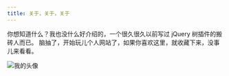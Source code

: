 ```yaml
---
title: 关于，关于，关于
---
```



你想知道什么？我也没什么好介绍的，一个很久很久以前写过 jQuery 树插件的搬砖人而已。 脑抽了，开始玩儿个人网站了，如果你喜欢这里，就收藏下来，没事儿来看看。 

![我的头像](/img/myAvatar.jpg)